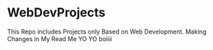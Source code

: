 # WebDevProjects
This Repo includes Projects only Based on Web Development.
Making Changes in My Read Me
YO YO boiiii
